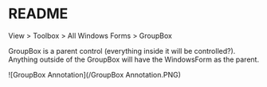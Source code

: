 # README

View > Toolbox > All Windows Forms > GroupBox

GroupBox is a parent control (everything inside it will be controlled?). Anything outside of the GroupBox will have the WindowsForm as the parent. 

![GroupBox Annotation](/GroupBox Annotation.PNG)
